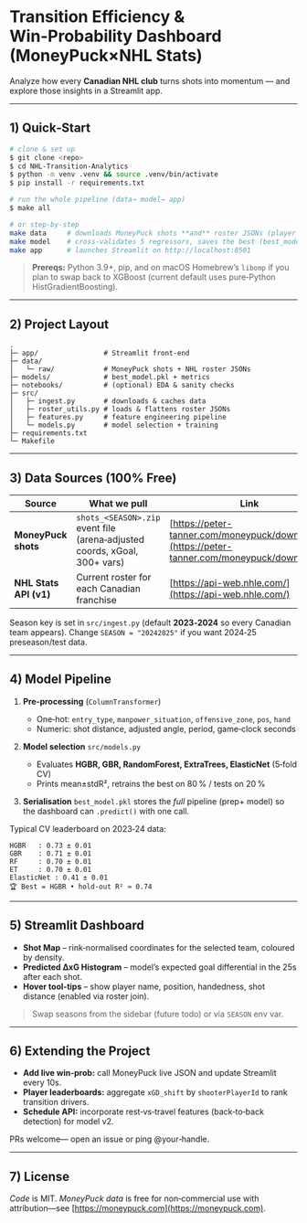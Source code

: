 # Transition Efficiency & Win‑Probability Dashboard (MoneyPuck×NHL Stats)

Analyze how every **Canadian NHL club** turns shots into momentum — and explore those insights in a Streamlit app.

---

## 1) Quick‑Start

```bash
# clone & set up
$ git clone <repo>
$ cd NHL-Transition-Analytics
$ python -m venv .venv && source .venv/bin/activate
$ pip install -r requirements.txt

# run the whole pipeline (data→ model→ app)
$ make all
```

```bash
# or step‑by‑step
make data     # downloads MoneyPuck shots **and** roster JSONs (player hover tool‑tips)
make model    # cross‑validates 5 regressors, saves the best (best_model.pkl)
make app      # launches Streamlit on http://localhost:8501
```

> **Prereqs:** Python 3.9+, pip, and on macOS Homebrew’s `libomp` if you plan to swap back to XGBoost (current default uses pure‑Python HistGradientBoosting).

---

## 2) Project Layout

```
.
├─ app/                # Streamlit front‑end
├─ data/
│   └─ raw/            # MoneyPuck shots + NHL roster JSONs
├─ models/             # best_model.pkl + metrics
├─ notebooks/          # (optional) EDA & sanity checks
├─ src/
│   ├─ ingest.py       # downloads & caches data
│   ├─ roster_utils.py # loads & flattens roster JSONs
│   ├─ features.py     # feature engineering pipeline
│   └─ models.py       # model selection + training
├─ requirements.txt
└─ Makefile
```

---

## 3) Data Sources (100% Free)

| Source                 | What we pull                                                              | Link                                                                                           |
| ---------------------- | ------------------------------------------------------------------------- | ---------------------------------------------------------------------------------------------- |
| **MoneyPuck shots**    | `shots_<SEASON>.zip` event file (arena‑adjusted coords, xGoal, 300+ vars) | [https://peter-tanner.com/moneypuck/downloads/](https://peter-tanner.com/moneypuck/downloads/) |
| **NHL Stats API (v1)** | Current roster for each Canadian franchise                                | [https://api-web.nhle.com/](https://api-web.nhle.com/)                                         |

Season key is set in `src/ingest.py` (default **2023‑2024** so every Canadian team appears). Change `SEASON = "20242025"` if you want 2024‑25 preseason/test data.

---

## 4) Model Pipeline

1. **Pre‑processing** (`ColumnTransformer`)

   * One‑hot: `entry_type`, `manpower_situation`, `offensive_zone`, `pos`, `hand`
   * Numeric: shot distance, adjusted angle, period, game‑clock seconds
2. **Model selection** `src/models.py`

   * Evaluates **HGBR, GBR, RandomForest, ExtraTrees, ElasticNet** (5‑fold CV)
   * Prints mean±stdR², retrains the best on 80 % / tests on 20 %
3. **Serialisation** `best_model.pkl` stores the *full* pipeline (prep+ model) so the dashboard can `.predict()` with one call.

Typical CV leaderboard on 2023‑24 data:

```
HGBR   : 0.73 ± 0.01
GBR    : 0.71 ± 0.01
RF     : 0.70 ± 0.01
ET     : 0.70 ± 0.01
ElasticNet : 0.41 ± 0.01
🏆 Best = HGBR • hold‑out R² ≈ 0.74
```

---

## 5) Streamlit Dashboard

* **Shot Map** – rink‑normalised coordinates for the selected team, coloured by density.
* **Predicted ΔxG Histogram** – model’s expected goal differential in the 25s after each shot.
* **Hover tool‑tips** – show player name, position, handedness, shot distance (enabled via roster join).

> Swap seasons from the sidebar (future todo) or via `SEASON` env var.

---

## 6) Extending the Project

* **Add live win‑prob:** call MoneyPuck live JSON and update Streamlit every 10s.
* **Player leaderboards:** aggregate `xGD_shift` by `shooterPlayerId` to rank transition drivers.
* **Schedule API:** incorporate rest‑vs‑travel features (back‑to‑back detection) for model v2.

PRs welcome— open an issue or ping @your‑handle.

---

## 7) License

*Code* is MIT. *MoneyPuck data* is free for non‑commercial use with attribution—see [https://moneypuck.com](https://moneypuck.com).
